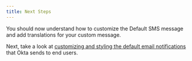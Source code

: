 ```yaml
---
title: Next Steps
---
```


You should now understand how to customize the Default SMS message and add translations for your custom message.

Next, take a look at [customizing and styling the default email notifications](/docs/guides/customize-email-notifications/) that Okta sends to end users.